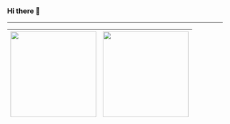 ### Hi there 👋
-----
| <img height=200 align="center" src="https://github-readme-stats.vercel.app/api?username=taaae&theme=tokyonight" /> | <img height=200 align="center" src="https://github-readme-stats.vercel.app/api/top-langs?username=taaae&layout=compact&langs_count=6&card_width=320&theme=tokyonight" /> |
|------------------------------------------------------------------------------------------------|----------------------------------------------------------------------------------------------------|

